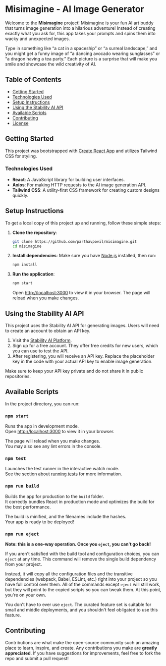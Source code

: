 
# Misimagine - AI Image Generator

Welcome to the **Misimagine** project! Misimagine is your fun AI art buddy that turns image generation into a hilarious adventure! Instead of creating exactly what you ask for, this app takes your prompts and spins them into wacky and unexpected images.

Type in something like “a cat in a spaceship” or “a surreal landscape,” and you might get a funny image of “a dancing avocado wearing sunglasses” or “a dragon having a tea party.” Each picture is a surprise that will make you smile and showcase the wild creativity of AI.

## Table of Contents
- [Getting Started](#getting-started)
- [Technologies Used](#technologies-used)
- [Setup Instructions](#setup-instructions)
- [Using the Stability AI API](#using-the-stability-ai-api)
- [Available Scripts](#available-scripts)
- [Contributing](#contributing)
- [License](#license)

## Getting Started

This project was bootstrapped with [Create React App](https://github.com/facebook/create-react-app) and utilizes Tailwind CSS for styling.

### Technologies Used
- **React**: A JavaScript library for building user interfaces.
- **Axios**: For making HTTP requests to the AI image generation API.
- **Tailwind CSS**: A utility-first CSS framework for creating custom designs quickly.

## Setup Instructions

To get a local copy of this project up and running, follow these simple steps:

1. **Clone the repository**:
   ```bash
   git clone https://github.com/parthavpovil/misimagine.git
   cd misimagine
   ```

2. **Install dependencies**:
   Make sure you have [Node.js](https://nodejs.org/) installed, then run:
   ```bash
   npm install
   ```

3. **Run the application**:
   ```bash
   npm start
   ```
   Open [http://localhost:3000](http://localhost:3000) to view it in your browser. The page will reload when you make changes.

## Using the Stability AI API

This project uses the Stability AI API for generating images. Users will need to create an account to obtain an API key. 

1. Visit the [Stability AI Platform](https://platform.stability.ai/).
2. Sign up for a free account. They offer free credits for new users, which you can use to test the API.
3. After registering, you will receive an API key. Replace the placeholder key in the code with your actual API key to enable image generation.

Make sure to keep your API key private and do not share it in public repositories.

## Available Scripts

In the project directory, you can run:

### `npm start`

Runs the app in development mode.\
Open [http://localhost:3000](http://localhost:3000) to view it in your browser.

The page will reload when you make changes.\
You may also see any lint errors in the console.

### `npm test`

Launches the test runner in the interactive watch mode.\
See the section about [running tests](https://facebook.github.io/create-react-app/docs/running-tests) for more information.

### `npm run build`

Builds the app for production to the `build` folder.\
It correctly bundles React in production mode and optimizes the build for the best performance.

The build is minified, and the filenames include the hashes.\
Your app is ready to be deployed!

### `npm run eject`

**Note: this is a one-way operation. Once you `eject`, you can't go back!**

If you aren't satisfied with the build tool and configuration choices, you can `eject` at any time. This command will remove the single build dependency from your project.

Instead, it will copy all the configuration files and the transitive dependencies (webpack, Babel, ESLint, etc.) right into your project so you have full control over them. All of the commands except `eject` will still work, but they will point to the copied scripts so you can tweak them. At this point, you're on your own.

You don't have to ever use `eject`. The curated feature set is suitable for small and middle deployments, and you shouldn't feel obligated to use this feature.

## Contributing

Contributions are what make the open-source community such an amazing place to learn, inspire, and create. Any contributions you make are **greatly appreciated**. If you have suggestions for improvements, feel free to fork the repo and submit a pull request!



```


